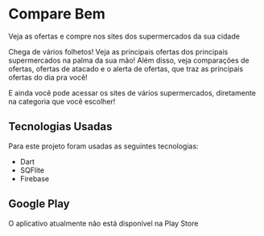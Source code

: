 # Compare Bem 

Veja as ofertas e compre nos sites dos supermercados da sua cidade

Chega de vários folhetos! Veja as principais ofertas dos principais supermercados na palma da sua mão! Além disso, veja comparações de ofertas, ofertas de atacado e o alerta de ofertas, que traz as principais ofertas do dia pra você!

E ainda você pode acessar os sites de vários supermercados, diretamente na categoria que você escolher!

## Tecnologias Usadas

Para este projeto foram usadas as seguintes tecnologias:

- Dart
- SQFlite
- Firebase

## Google Play

O aplicativo atualmente não está disponível na Play Store
